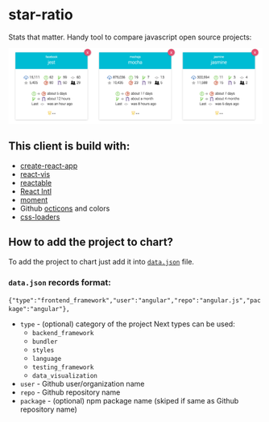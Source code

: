 # star-ratio
Stats that matter.
Handy tool to compare javascript open source projects:

[![thumbnail](./docs/thumbnail.png?raw=true)](http://starratio.js.org)

## This client is build with:
- [create-react-app](https://github.com/facebookincubator/create-react-app)
- [react-vis](https://github.com/uber/react-vis)
- [reactable](https://github.com/glittershark/reactable)
- [React Intl](https://github.com/yahoo/react-intl)
- [moment](https://github.com/moment/moment)
- Github [octicons](https://octicons.github.com/) and colors
- [css-loaders](https://github.com/lukehaas/css-loaders)

## How to add the project to chart?
To add the project to chart just add it into [`data.json`](https://github.com/StarRatio/star-ratio/blob/master/docs/data.json) file.

### `data.json` records format:
`{"type":"frontend_framework","user":"angular","repo":"angular.js","package":"angular"},`

- `type` - (optional) category of the project
  Next types can be used:
    - `backend_framework`
    - `bundler`
    - `styles`
    - `language`
    - `testing_framework`
    - `data_visualization`
- `user` - Github user/organization name
- `repo` - Github repository name
- `package` - (optional) npm package name (skiped if same as Github repository name)
